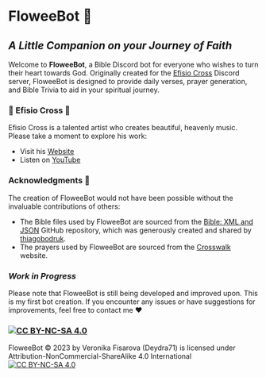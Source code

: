 # **FloweeBot** :cherry_blossom:

## *A Little Companion on your Journey of Faith*

Welcome to **FloweeBot**, a Bible Discord bot for everyone who wishes to turn their heart towards God. Originally created for the [Efisio Cross](https://www.youtube.com/@EfisioCross) Discord server, FloweeBot is designed to provide daily verses, prayer generation, and Bible Trivia to aid in your spiritual journey. 

### **:musical_note: Efisio Cross :musical_note:**

Efisio Cross is a talented artist who creates beautiful, heavenly music. Please take a moment to explore his work:
- Visit his [Website](https://efisiocross.com/)
- Listen on [YouTube](https://www.youtube.com/@EfisioCross)

### **Acknowledgments** :pray:

The creation of FloweeBot would not have been possible without the invaluable contributions of others:
- The Bible files used by FloweeBot are sourced from the [Bible: XML and JSON](https://github.com/thiagobodruk/bible) GitHub repository, which was generously created and shared by [thiagobodruk](https://github.com/thiagobodruk).
- The prayers used by FloweeBot are sourced from the [Crosswalk](https://www.crosswalk.com/) website. 

### *Work in Progress* 

Please note that FloweeBot is still being developed and improved upon. This is my first bot creation. If you encounter any issues or have suggestions for improvements, feel free to contact me :heart:

### [![CC BY-NC-SA 4.0][cc-by-nc-sa-shield]][cc-by-nc-sa]
FloweeBot © 2023 by Veronika Fisarova (Deydra71) is licensed under Attribution-NonCommercial-ShareAlike 4.0 International
[![CC BY-NC-SA 4.0][cc-by-nc-sa-image]][cc-by-nc-sa]

[cc-by-nc-sa]: http://creativecommons.org/licenses/by-nc-sa/4.0/
[cc-by-nc-sa-image]: https://licensebuttons.net/l/by-nc-sa/4.0/88x31.png
[cc-by-nc-sa-shield]: https://img.shields.io/badge/License-CC%20BY--NC--SA%204.0-lightgrey.svg
